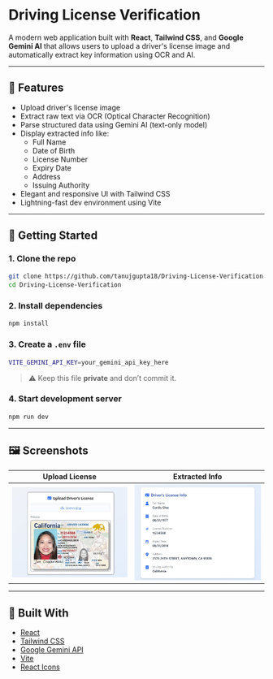# Driving License Verification

A modern web application built with **React**, **Tailwind CSS**, and **Google Gemini AI** that allows users to upload a driver's license image and automatically extract key information using OCR and AI.

---

## 🚀 Features

- Upload driver's license image
- Extract raw text via OCR (Optical Character Recognition)
- Parse structured data using Gemini AI (text-only model)
- Display extracted info like:
  - Full Name
  - Date of Birth
  - License Number
  - Expiry Date
  - Address
  - Issuing Authority
- Elegant and responsive UI with Tailwind CSS
- Lightning-fast dev environment using Vite

---

## 🔧 Getting Started

### 1. Clone the repo

```bash
git clone https://github.com/tanujgupta18/Driving-License-Verification.git
cd Driving-License-Verification
```

### 2. Install dependencies

```bash
npm install
```

### 3. Create a `.env` file

```bash
VITE_GEMINI_API_KEY=your_gemini_api_key_here
```

> ⚠️ Keep this file **private** and don’t commit it.

### 4. Start development server

```bash
npm run dev
```

---

## 🖼️ Screenshots

| Upload License                       | Extracted Info                         |
| ------------------------------------ | -------------------------------------- |
| ![Upload UI](screenshots/upload.jpg) | ![Result Card](screenshots/result.JPG) |

---

## 🧪 Built With

- [React](https://reactjs.org/)
- [Tailwind CSS](https://tailwindcss.com/)
- [Google Gemini API](https://ai.google.dev/)
- [Vite](https://vitejs.dev/)
- [React Icons](https://react-icons.github.io/react-icons/)
